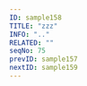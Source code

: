 ```yaml
---
ID: sample158
TITLE: "zzz"
INFO: ".."
RELATED: ""
seqNo: 75
prevID: sample157
nextID: sample159
---
```

